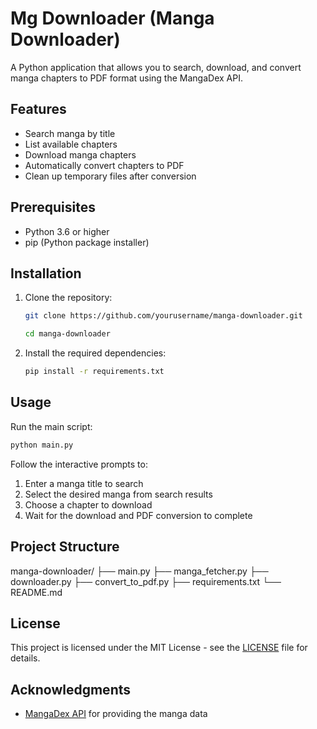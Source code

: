 # Mg Downloader (Manga Downloader)

A Python application that allows you to search, download, and convert manga chapters to PDF format using the MangaDex API.

## Features

- Search manga by title
- List available chapters
- Download manga chapters
- Automatically convert chapters to PDF
- Clean up temporary files after conversion

## Prerequisites

- Python 3.6 or higher
- pip (Python package installer)

## Installation

1. Clone the repository:
   ```bash
   git clone https://github.com/yourusername/manga-downloader.git

   cd manga-downloader
   ```

2. Install the required dependencies:
   ```bash
   pip install -r requirements.txt
   ```

## Usage

Run the main script:
```bash
python main.py
```

Follow the interactive prompts to:
1. Enter a manga title to search
2. Select the desired manga from search results
3. Choose a chapter to download
4. Wait for the download and PDF conversion to complete

## Project Structure
manga-downloader/
├── main.py
├── manga_fetcher.py
├── downloader.py
├── convert_to_pdf.py
├── requirements.txt
└── README.md

## License

This project is licensed under the MIT License - see the [LICENSE](LICENSE) file for details.

## Acknowledgments

- [MangaDex API](https://api.mangadex.org/) for providing the manga data
